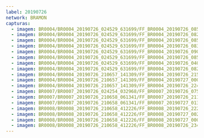 ```yaml
---
label: 20190726
network: BRAMON
capturas:
  - imagem: BR0004/BR0004_20190726_024529_631699/FF_BR0004_20190726_085714_998_0572672.fits_maxpixel.jpg
  - imagem: BR0004/BR0004_20190726_024529_631699/FF_BR0004_20190726_082609_157_0529920.fits_maxpixel.jpg
  - imagem: BR0004/BR0004_20190726_024529_631699/FF_BR0004_20190726_085650_990_0572160.fits_maxpixel.jpg
  - imagem: BR0004/BR0004_20190726_024529_631699/FF_BR0004_20190726_083712_766_0545280.fits_maxpixel.jpg
  - imagem: BR0004/BR0004_20190726_024529_631699/FF_BR0004_20190726_090100_025_0578560.fits_maxpixel.jpg
  - imagem: BR0004/BR0004_20190726_024529_631699/FF_BR0004_20190726_085704_459_0572416.fits_maxpixel.jpg
  - imagem: BR0004/BR0004_20190726_024529_631699/FF_BR0004_20190726_040153_069_0129280.fits_maxpixel.jpg
  - imagem: BR0004/BR0004_20190726_024529_631699/FF_BR0004_20190726_082558_294_0529664.fits_maxpixel.jpg
  - imagem: BR0004/BR0004_20190726_210657_141309/FF_BR0004_20190726_215305_250_0068352.fits_maxpixel.jpg
  - imagem: BR0004/BR0004_20190726_210657_141309/FF_BR0004_20190727_000503_611_0263424.fits_maxpixel.jpg
  - imagem: BR0004/BR0004_20190726_210657_141309/FF_BR0004_20190726_224618_675_0147200.fits_maxpixel.jpg
  - imagem: BR0007/BR0007_20190726_024254_032968/FF_BR0007_20190726_075246_278_0556544.fits_maxpixel.jpg
  - imagem: BR0007/BR0007_20190726_210658_061341/FF_BR0007_20190726_211019_637_0005888.fits_maxpixel.jpg
  - imagem: BR0007/BR0007_20190726_210658_061341/FF_BR0007_20190727_013601_367_0483328.fits_maxpixel.jpg
  - imagem: BR0008/BR0008_20190726_210658_412226/FF_BR0008_20190726_222238_790_0061696.fits_maxpixel.jpg
  - imagem: BR0008/BR0008_20190726_210658_412226/FF_BR0008_20190727_002250_405_0158464.fits_maxpixel.jpg
  - imagem: BR0008/BR0008_20190726_210658_412226/FF_BR0008_20190727_000958_179_0147968.fits_maxpixel.jpg
  - imagem: BR0008/BR0008_20190726_210658_412226/FF_BR0008_20190726_234443_340_0127488.fits_maxpixel.jpg
---
```

